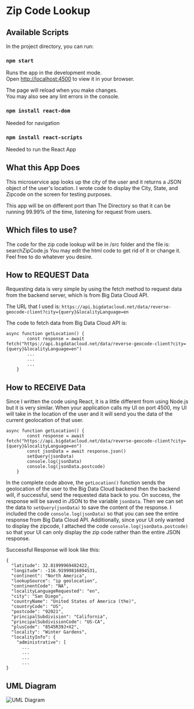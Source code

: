# Zip Code Lookup

## Available Scripts

In the project directory, you can run:

### `npm start`

Runs the app in the development mode.\
Open [http://localhost:4500](http://localhost:4500) to view it in your browser.

The page will reload when you make changes.\
You may also see any lint errors in the console.

### `npm install react-dom`

Needed for navigation

### `npm install react-scripts`

Needed to run the React App

## What this App Does

This microservice app looks up the city of the user and it returns a JSON object of the user's location. I wrote code to display the City, State, and Zipcode on the screen for testing purposes. 

This app will be on different port than The Directory so that it can be running 99.99% of the time, listening for request from users. 

## Which files to use?

The code for the zip code lookup will be in /src folder and the file is: searchZipCode.js
You may edit the html code to get rid of it or change it. Feel free to do whatever you desire. 

## How to REQUEST Data
Requesting data is very simple by using the fetch method to request data from the backend server, which is from Big Data Cloud API. 

The URL that I used is: `https://api.bigdatacloud.net/data/reverse-geocode-client?city={query}&localityLanguage=en`

The code to fetch data from Big Data Cloud API is: 
```JS
async function getLocation() {
        const response = await fetch("https://api.bigdatacloud.net/data/reverse-geocode-client?city={query}&localityLanguage=en")
        ...
        ...
        ...
    }
```

## How to RECEIVE Data
Since I written the code using React, it is a little different from using Node.js but it is very similar. When your application calls my UI on port 4500, my UI will take in the location of the user and it will send you the data of the current geolocation of that user.

```JS
async function getLocation() {
        const response = await fetch("https://api.bigdatacloud.net/data/reverse-geocode-client?city={query}&localityLanguage=en")
        const jsonData = await response.json()
        setQuery(jsonData)
        console.log(jsonData)
        console.log(jsonData.postcode)
    }
```
In the complete code above, the `getLocation()` function sends the geolocation of the user to the Big Data Cloud backend then the backend will, if successful, send the requested data back to you. On success, the response will be saved in JSON to the variable `jsonData`. Then we can set the data to `setQuery(jsonData)` to save the content of the response. I included the code `console.log(jsonData)` so that you can see the entire response from Big Data Cloud API. Additionally, since your UI only wanted to display the zipcode, I attached the code `console.log(jsonData.postcode)` so that your UI can only display the zip code rather than the entire JSON response.  

Successful Response will look like this: 
```JS
{
  "latitude": 32.81999969482422,
  "longitude": -116.91999816894531,
  "continent": "North America",
  "lookupSource": "ip geolocation",
  "continentCode": "NA",
  "localityLanguageRequested": "en",
  "city": "San Diego",
  "countryName": "United States of America (the)",
  "countryCode": "US",
  "postcode": "92021",
  "principalSubdivision": "California",
  "principalSubdivisionCode": "US-CA",
  "plusCode": "8545R39J+X2",
  "locality": "Winter Gardens",
  "localityInfo": {
    "administrative": [
      ...
      ...
      ...
      ...
}
```

## UML Diagram
![UML Diagram](https://user-images.githubusercontent.com/13703308/236877383-c2a2fdf7-7b51-4d1d-b9f6-94c472b8c0c0.png)


